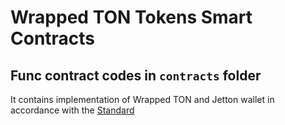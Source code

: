 # Wrapped TON Tokens Smart Contracts

## Func contract codes in `contracts` folder

It contains implementation of Wrapped TON and Jetton wallet in accordance with the [Standard](https://github.com/ton-blockchain/TIPs/issues/74)

